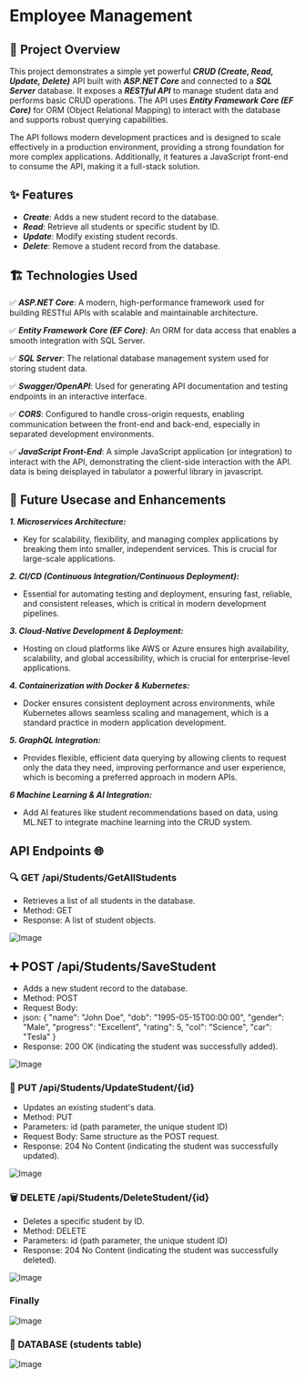 # Employee Management

## 📌 Project Overview
This project demonstrates a simple yet powerful ***CRUD (Create, Read, Update, Delete)*** API built with ***ASP.NET Core*** and connected to a ***SQL Server*** database. It exposes a ***RESTful API*** to manage student data and performs basic CRUD operations. The API uses ***Entity Framework Core (EF Core)*** for ORM (Object Relational Mapping) to interact with the database and supports robust querying capabilities.

The API follows modern development practices and is designed to scale effectively in a production environment, providing a strong foundation for more complex applications. Additionally, it features a JavaScript front-end to consume the API, making it a full-stack solution.


## ✨ Features
* ***Create***: Adds a new student record to the database.
* ***Read***: Retrieve all students or specific student by ID.
* ***Update***: Modify existing student records.
* ***Delete***: Remove a student record from the database.


 ## 🏗 Technologies Used

✅ ***ASP.NET Core***: A modern, high-performance framework used for building RESTful APIs with scalable and maintainable architecture.

✅ ***Entity Framework Core (EF Core)***: An ORM for data access that enables a smooth integration with SQL Server.

✅ ***SQL Server***: The relational database management system used for storing student data.

✅ ***Swagger/OpenAPI***: Used for generating API documentation and testing endpoints in an interactive interface.

✅ ***CORS***: Configured to handle cross-origin requests, enabling communication between the front-end and back-end, especially in separated development environments.

✅ ***JavaScript Front-End***: A simple JavaScript application (or integration) to interact with the API, demonstrating the client-side interaction with the API. data is being deisplayed in tabulator a powerful library in javascript.



## 🎯 Future Usecase and Enhancements

***1. Microservices Architecture:***
* Key for scalability, flexibility, and managing complex applications by breaking them into smaller, independent services. This is crucial for large-scale applications.
  
***2. CI/CD (Continuous Integration/Continuous Deployment):***
* Essential for automating testing and deployment, ensuring fast, reliable, and consistent releases, which is critical in modern development pipelines.
  
***3. Cloud-Native Development & Deployment:***
* Hosting on cloud platforms like AWS or Azure ensures high availability, scalability, and global accessibility, which is crucial for enterprise-level applications.
  
***4. Containerization with Docker & Kubernetes:***
* Docker ensures consistent deployment across environments, while Kubernetes allows seamless scaling and management, which is a standard practice in modern application development.
  
***5. GraphQL Integration:***
* Provides flexible, efficient data querying by allowing clients to request only the data they need, improving performance and user experience, which is becoming a preferred approach in modern APIs.

***6 Machine Learning & AI Integration:***
* Add AI features like student recommendations based on data, using ML.NET to integrate machine learning into the CRUD system.
  

## API Endpoints 🌐
### 🔍 GET /api/Students/GetAllStudents
* Retrieves a list of all students in the database.
* Method: GET
* Response: A list of student objects.
  
![Image](https://github.com/user-attachments/assets/13ed5af6-6423-41b5-b0e9-97c195b6b2ec)


## ➕ POST /api/Students/SaveStudent
* Adds a new student record to the database.
* Method: POST
* Request Body:
* json:
  {
    "name": "John Doe",
    "dob": "1995-05-15T00:00:00",
    "gender": "Male",
    "progress": "Excellent",
    "rating": 5,
    "col": "Science",
    "car": "Tesla"
 }
* Response: 200 OK (indicating the student was successfully added).

![Image](https://github.com/user-attachments/assets/c0632e8c-0a88-4c25-80db-b4ad16c58a37)


### 🔄 PUT /api/Students/UpdateStudent/{id}
* Updates an existing student's data.
* Method: PUT
* Parameters: id (path parameter, the unique student ID)
* Request Body: Same structure as the POST request.
* Response: 204 No Content (indicating the student was successfully updated).

![Image](https://github.com/user-attachments/assets/c0cd7892-95dd-4857-ac5d-7e89cee5e195)


### 🗑️ DELETE /api/Students/DeleteStudent/{id}
* Deletes a specific student by ID.
* Method: DELETE
* Parameters: id (path parameter, the unique student ID)
* Response: 204 No Content (indicating the student was successfully deleted).

![Image](https://github.com/user-attachments/assets/faa87191-2f4e-462a-9e3b-7a198b60dbfb)



### Finally

![Image](https://github.com/user-attachments/assets/ee346335-1d37-4f0c-b928-4fee401d7731)


### 💾 DATABASE (students table)

![Image](https://github.com/user-attachments/assets/8c72b90e-7b5f-4e04-abc7-afb157a43191)




